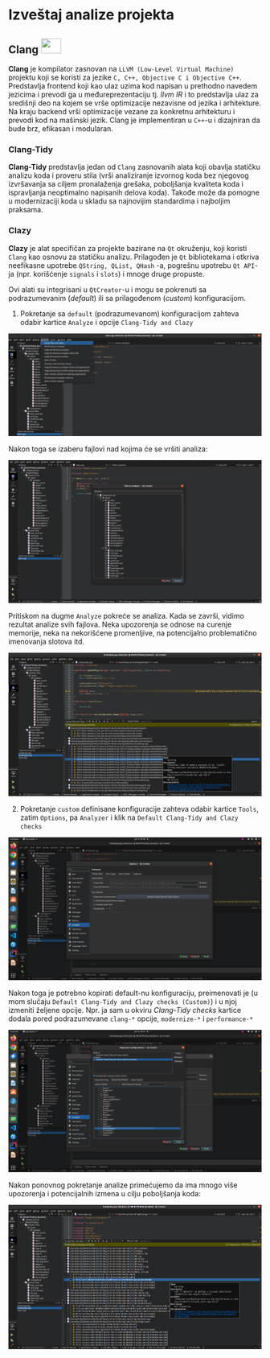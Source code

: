 # Izveštaj analize projekta

## Clang <img src="https://llvm.org/img/LLVMWyvernSmall.png" width="40" height="30">
**Clang** je kompilator zasnovan na `LLVM (Low-Level Virtual Machine)` projektu koji se koristi za jezike `C, C++, Objective C i Objective C++`.
Predstavlja frontend koji kao ulaz uzima kod napisan u prethodno navedem jezicima i prevodi ga u međureprezentaciju tj. *llvm IR* i to predstavlja ulaz za središnji deo na kojem se vrše optimizacije nezavisne od jezika i arhitekture. Na kraju backend vrši optimizacije vezane za konkretnu arhitekturu i prevodi kod na mašinski jezik. Clang je implementiran u `C++`-u i dizajniran da bude brz, efikasan i modularan.

### Clang-Tidy
**Clang-Tidy** predstavlja jedan od `Clang` zasnovanih alata koji obavlja statičku analizu koda i proveru stila (vrši analiziranje izvornog koda bez njegovog izvršavanja sa ciljem pronalaženja grešaka, poboljšanja kvaliteta koda i ispravljanja neoptimalno napisanih delova koda). Takođe može da pomogne u modernizaciji koda u skladu sa najnovijim standardima i najboljim praksama.

### Clazy
**Clazy** je alat specifičan za projekte bazirane na `Qt` okruženju, koji koristi `Clang` kao osnovu za statičku analizu. Prilagođen je `Qt` bibliotekama i otkriva neefikasne upotrebe `QString, QList, QHash` -a, pogrešnu upotrebu `Qt API`-ja (npr. korišćenje `signals` i `slots`) i mnoge druge propuste.

Ovi alati su integrisani u `QtCreator`-u i mogu se pokrenuti sa podrazumevanim (*default*) ili sa prilagođenom (*custom*) konfiguracijom.
1) Pokretanje sa `default` (podrazumevanom) konfiguracijom zahteva odabir kartice `Analyze` i opcije `Clang-Tidy and Clazy`
   
![img](clang/clang-tidy_clazy/ClangTidyAndClazy1.png)

Nakon toga se izaberu fajlovi nad kojima će se vršiti analiza:

![img](clang/clang-tidy_clazy/ClangTidyAndClazy2.png)

Pritiskom na dugme `Analyze` pokreće se analiza. Kada se završi, vidimo rezultat analize svih fajlova. Neka upozorenja se odnose na curenje memorije, neka na nekorišćene promenljive, na potencijalno problematično imenovanja slotova itd.

![img](clang/clang-tidy_clazy/ClangTidyAndClazy3.png)

2) Pokretanje `custom` definisane konfiguracije zahteva odabir kartice `Tools`, zatim `Options`, pa `Analyzer` i klik na `Default Clang-Tidy and Clazy checks`

![img](clang/clang-tidy_clazy/ClangTidyAndClazy4.png)

Nakon toga je potrebno kopirati default-nu konfiguraciju, preimenovati je (u mom slučaju `Default Clang-Tidy and Clazy checks (Custom)`) i u njoj izmeniti željene opcije. Npr. ja sam u okviru *Clang-Tidy checks* kartice dodala pored podrazumevane `clang-*` opcije, `modernize-*` i `performance-*`

![img](clang/clang-tidy_clazy/ClangTidyAndClazy5.png)

Nakon ponovnog pokretanje analize primećujemo da ima mnogo više upozorenja i potencijalnih izmena u cilju poboljšanja koda:

![img](clang/clang-tidy_clazy/ClangTidyAndClazy6.png)
